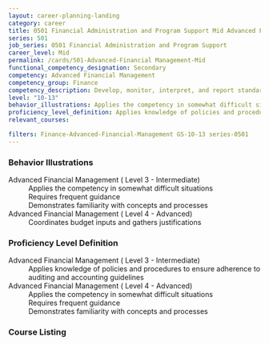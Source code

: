 ```yaml
---
layout: career-planning-landing
category: career
title: 0501 Financial Administration and Program Support Mid Advanced Financial Management
series: 501
job_series: 0501 Financial Administration and Program Support
career_level: Mid
permalink: /cards/501-Advanced-Financial Management-Mid
functional_competency_designation: Secondary
competency: Advanced Financial Management
competency_group: Finance
competency_description: Develop, monitor, interpret, and report standardized processes/operations to ensure transparency and compliance with financial statutory, regulatory, and leadership guidance with the intent of promoting effectiveness and accountability.
level: "10-13"
behavior_illustrations: Applies the competency in somewhat difficult situations ? Requires frequent guidance ? Demonstrates familiarity with concepts and processes ? Coordinates budget inputs and gathers justifications
proficiency_level_definition: Applies knowledge of policies and procedures to ensure adherence to auditing and accounting guidelines ? Applies the competency in somewhat difficult situations ? Requires frequent guidance ? Demonstrates familiarity with concepts and processes
relevant_courses: 

filters: Finance-Advanced-Financial-Management GS-10-13 series-0501
---
```


<div class="desktop:grid-col-4 margin-y-205">
  <div class="border-top-05 bg-white padding-2 shadow-5 height-full members-hover border-1px border-gray-30 radius-lg">
  <h3>Behavior Illustrations</h3>
  <dl class="text-base"><dt>Advanced Financial Management ( Level 3 - Intermediate)</dt><dd>Applies the competency in somewhat difficult situations </dd><dd> Requires frequent guidance </dd><dd> Demonstrates familiarity with concepts and processes</dd><dt>Advanced Financial Management ( Level 4 - Advanced)</dt><dd>Coordinates budget inputs and gathers justifications</dd></dl>
  </div>
</div>
<div class="desktop:grid-col-4 margin-y-205">
<div class="border-top-05 bg-white padding-2 shadow-5 height-full members-hover border-1px border-gray-30 radius-lg">
  <h3>Proficiency Level Definition</h3>
  <dl class="text-base"><dt>Advanced Financial Management ( Level 3 - Intermediate)</dt><dd>Applies knowledge of policies and procedures to ensure adherence to auditing and accounting guidelines</dd><dt>Advanced Financial Management ( Level 4 - Advanced)</dt><dd>Applies the competency in somewhat difficult situations </dd><dd> Requires frequent guidance </dd><dd> Demonstrates familiarity with concepts and processes</dd></dl>
  </div>
</div>
<div class="desktop:grid-col-4 margin-y-205">
<div class="border-top-05 bg-white padding-2 shadow-5 height-full members-hover border-1px border-gray-30 radius-lg">
  <h3>Course Listing</h3>
  <ul class="text-base">
  
  </ul>
  </div>
</div>
